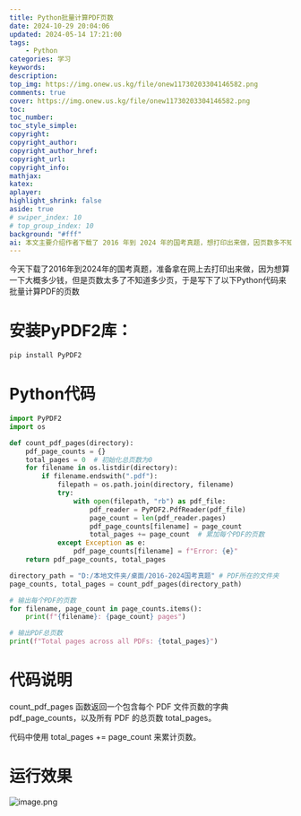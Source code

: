 ```yaml
---
title: Python批量计算PDF页数
date: 2024-10-29 20:04:06
updated: 2024-05-14 17:21:00
tags: 
    - Python
categories: 学习
keywords: 
description:
top_img: https://img.onew.us.kg/file/onew11730203304146582.png
comments: true
cover: https://img.onew.us.kg/file/onew11730203304146582.png
toc:
toc_number:
toc_style_simple:
copyright:
copyright_author:
copyright_author_href:
copyright_url:
copyright_info:
mathjax:
katex:
aplayer:
highlight_shrink: false
aside: true
# swiper_index: 10
# top_group_index: 10
background: "#fff"
ai: 本文主要介绍作者下载了 2016 年到 2024 年的国考真题，想打印出来做，因页数多不知具体数量，便编写 Python 代码批量计算 PDF 页数。先介绍安装 PyPDF2 库的命令，接着给出代码，代码中函数可统计每个 PDF 页数及总页数，通过累加实现。最后展示代码运行效果截图。
---
```


今天下载了2016年到2024年的国考真题，准备拿在网上去打印出来做，因为想算一下大概多少钱，但是页数太多了不知道多少页，于是写下了以下Python代码来批量计算PDF的页数
# 安装PyPDF2库：
```python
pip install PyPDF2
```
# Python代码
```python
import PyPDF2
import os

def count_pdf_pages(directory):
    pdf_page_counts = {}
    total_pages = 0  # 初始化总页数为0
    for filename in os.listdir(directory):
        if filename.endswith(".pdf"):
            filepath = os.path.join(directory, filename)
            try:
                with open(filepath, "rb") as pdf_file:
                    pdf_reader = PyPDF2.PdfReader(pdf_file)
                    page_count = len(pdf_reader.pages)
                    pdf_page_counts[filename] = page_count
                    total_pages += page_count  # 累加每个PDF的页数
            except Exception as e:
                pdf_page_counts[filename] = f"Error: {e}"
    return pdf_page_counts, total_pages

directory_path = "D:/本地文件夹/桌面/2016-2024国考真题" # PDF所在的文件夹
page_counts, total_pages = count_pdf_pages(directory_path)

# 输出每个PDF的页数
for filename, page_count in page_counts.items():
    print(f"{filename}: {page_count} pages")

# 输出PDF总页数
print(f"Total pages across all PDFs: {total_pages}")

```
# 代码说明

count_pdf_pages 函数返回一个包含每个 PDF 文件页数的字典 pdf_page_counts，以及所有 PDF 的总页数 total_pages。

代码中使用 total_pages += page_count 来累计页数。
# 运行效果
![image.png](https://img.onew.us.kg/file/onew11730203304146582.png)
